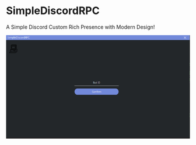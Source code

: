 # SimpleDiscordRPC
A Simple Discord Custom Rich Presence with Modern Design!

<img src="log-in.PNG">
